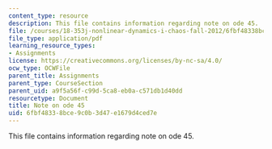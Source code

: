 ```yaml
---
content_type: resource
description: This file contains information regarding note on ode 45.
file: /courses/18-353j-nonlinear-dynamics-i-chaos-fall-2012/6fbf48338bce9c0b3d47e1679d4ced7e_MIT18_353JF12_NoteOnOde45.pdf
file_type: application/pdf
learning_resource_types:
- Assignments
license: https://creativecommons.org/licenses/by-nc-sa/4.0/
ocw_type: OCWFile
parent_title: Assignments
parent_type: CourseSection
parent_uid: a9f5a56f-c99d-5ca8-eb0a-c571db1d40dd
resourcetype: Document
title: Note on ode 45
uid: 6fbf4833-8bce-9c0b-3d47-e1679d4ced7e
---
```

This file contains information regarding note on ode 45.